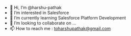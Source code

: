- 👋 Hi, I’m @harshu-pathak
- 👀 I’m interested in Salesforce
- 🌱 I’m currently learning Salesforce Platform Development
- 💞️ I’m looking to collaborate on ...
- 📫 How to reach me : toharshupathak@gmail.com

<!---
harshu-pathak/harshu-pathak is a ✨ special ✨ repository because its `README.md` (this file) appears on your GitHub profile.
You can click the Preview link to take a look at your changes.
--->
